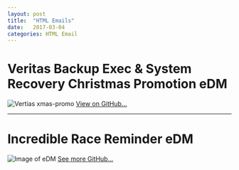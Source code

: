 ```yaml
---
layout: post
title:  "HTML Emails"
date:   2017-03-04
categories: HTML Email
---
```


# Veritas Backup Exec & System Recovery Christmas Promotion eDM

![Vertias xmas-promo](https://raw.githubusercontent.com/gbjack/gbjack.github.io/master/assets/images/veritas-xmas-promo.png)
[View on GitHub...](https://github.com/gbjack/MY-Promo)


---


# Incredible Race Reminder eDM

![Image of eDM](https://raw.githubusercontent.com/gbjack/gbjack.github.io/master/assets/images/amazing-race.png)
[See more GitHub...](https://github.com/gbjack/Veritus-Incredible-Race-Reminder)
